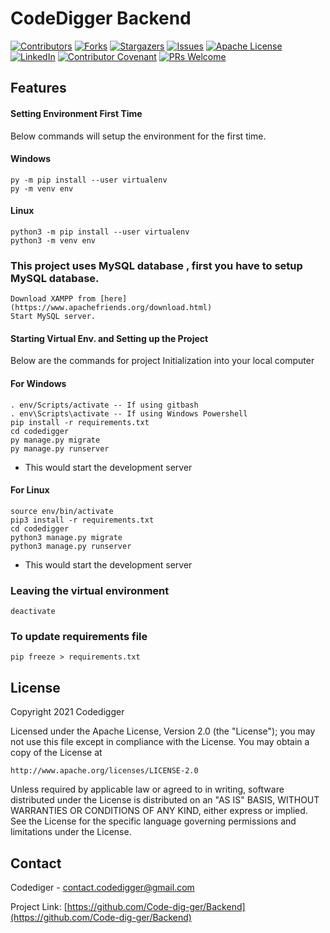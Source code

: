 # CodeDigger Backend

[![Contributors][contributors-shield]][contributors-url]
[![Forks][forks-shield]][forks-url]
[![Stargazers][stars-shield]][stars-url]
[![Issues][issues-shield]][issues-url]
[![Apache License][license-shield]][license-url]
[![LinkedIn][linkedin-shield]][linkedin-url]
[![Contributor Covenant][code-of-conduct-shield]][code-of-conduct-url]
[![PRs Welcome][pr-shield]][makeapullrequest]


## Features

#### Setting Environment First Time
Below commands will setup the environment for the first time.

#### Windows
```
py -m pip install --user virtualenv
py -m venv env
```
#### Linux
```
python3 -m pip install --user virtualenv
python3 -m venv env
```

### This project uses MySQL database , first you have to setup MySQL database. 
```
Download XAMPP from [here](https://www.apachefriends.org/download.html)
Start MySQL server.
```

#### Starting Virtual Env. and Setting up the Project
Below are the commands for project Initialization into your local computer
#### For Windows
```
. env/Scripts/activate -- If using gitbash
. env\Scripts\activate -- If using Windows Powershell
pip install -r requirements.txt
cd codedigger
py manage.py migrate
py manage.py runserver
```
- This would start the development server

#### For Linux
```
source env/bin/activate
pip3 install -r requirements.txt
cd codedigger
python3 manage.py migrate
python3 manage.py runserver
```
- This would start the development server 

### Leaving the virtual environment
```
deactivate
```

### To update requirements file 
```
pip freeze > requirements.txt
```


<!-- LICENSE -->
## License

Copyright 2021 Codedigger

Licensed under the Apache License, Version 2.0 (the "License");
you may not use this file except in compliance with the License.
You may obtain a copy of the License at

	http://www.apache.org/licenses/LICENSE-2.0

Unless required by applicable law or agreed to in writing, software
distributed under the License is distributed on an "AS IS" BASIS,
WITHOUT WARRANTIES OR CONDITIONS OF ANY KIND, either express or implied.
See the License for the specific language governing permissions and
limitations under the License.


<!-- CONTACT -->
## Contact

Codediger - contact.codedigger@gmail.com

Project Link: [https://github.com/Code-dig-ger/Backend](https://github.com/Code-dig-ger/Backend)



<!-- MARKDOWN LINKS & IMAGES -->
<!-- https://www.markdownguide.org/basic-syntax/#reference-style-links -->
[contributors-shield]: https://img.shields.io/github/contributors/Code-dig-ger/Backend.svg?style=for-the-badge
[contributors-url]: https://github.com/Code-dig-ger/Backend/graphs/contributors
[forks-shield]: https://img.shields.io/github/forks/Code-dig-ger/Backend.svg?style=for-the-badge
[forks-url]: https://github.com/Code-dig-ger/Backend/network/members
[stars-shield]: https://img.shields.io/github/stars/Code-dig-ger/Backend.svg?style=for-the-badge
[stars-url]: https://github.com/Code-dig-ger/Backend/stargazers
[issues-shield]: https://img.shields.io/github/issues/Code-dig-ger/Backend.svg?style=for-the-badge
[issues-url]: https://github.com/Code-dig-ger/Backend/issues
[license-shield]: https://img.shields.io/github/license/Code-dig-ger/Backend.svg?style=for-the-badge
[license-url]: https://github.com/Code-dig-ger/Backend/blob/master/LICENSE.txt
[linkedin-shield]: https://img.shields.io/badge/-LinkedIn-black.svg?style=for-the-badge&logo=linkedin&colorB=555
[linkedin-url]: https://www.linkedin.com/company/codedigger
[code-of-conduct-shield]: https://img.shields.io/badge/Contributor%20Covenant-2.0-4baaaa.svg
[code-of-conduct-url]: CODE_OF_CONDUCT.md
[pr-shield]: https://img.shields.io/badge/PRs-welcome-brightgreen.svg?style=flat-square
[makeapullrequest]: http://makeapullrequest.com

